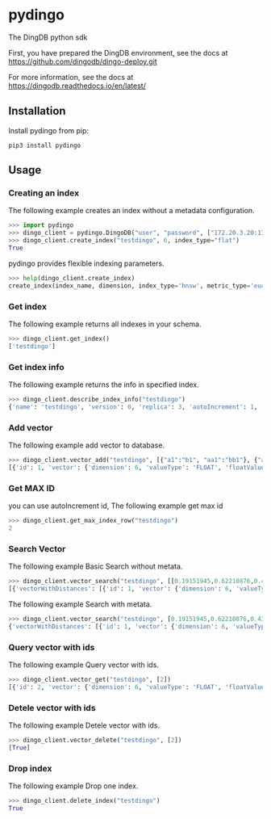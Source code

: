 # pydingo
The DingDB python sdk

First, you have prepared the DingDB environment, see the docs at https://github.com/dingodb/dingo-deploy.git

For more information, see the docs at https://dingodb.readthedocs.io/en/latest/

## Installation

Install pydingo from pip:
```shell
pip3 install pydingo
```

## Usage

### Creating an index
The following example creates an index without a metadata configuration. 
```python
>>> import pydingo
>>> dingo_client = pydingo.DingoDB("user", "password", ["172.20.3.20:13000"])
>>> dingo_client.create_index("testdingo", 6, index_type="flat")
True
```
pydingo provides flexible indexing parameters.
```python
>>> help(dingo_client.create_index)
create_index(index_name, dimension, index_type='hnsw', metric_type='euclidean', replicas=3, index_config=None, metadata_config=None, partition_rule=None, auto_id=True)
```

### Get index
The following example returns all indexes in your schema.
```python
>>> dingo_client.get_index()
['testdingo']
```

### Get index info
The following example returns the info in specified index.
```python
>>> dingo_client.describe_index_info("testdingo")
{'name': 'testdingo', 'version': 0, 'replica': 3, 'autoIncrement': 1, 'indexParameter': {'indexType': 'INDEX_TYPE_VECTOR', 'vectorIndexParameter': {'vectorIndexType': 'VECTOR_INDEX_TYPE_FLAT', 'flatParam': {'dimension': 6, 'metricType': 'METRIC_TYPE_L2'}, 'ivfFlatParam': None, 'ivfPqParam': None, 'hnswParam': None, 'diskAnnParam': None}}}
```

### Add vector
The following example add vector to database.
```python
>>> dingo_client.vector_add("testdingo", [{"a1":"b1", "aa1":"bb1"}, {"a1": "b1"}],[[0.19151945,0.62210876,0.43772775,0.7853586,0.77997583,0.2725926], [0.27746424078941345,0.801872193813324,0.9581393599510193,0.8759326338768005,0.35781726241111755,0.5009950995445251]])
[{'id': 1, 'vector': {'dimension': 6, 'valueType': 'FLOAT', 'floatValues': [0.19151945, 0.62210876, 0.43772775, 0.7853586, 0.77997583, 0.2725926], 'binaryValues': []}, 'scalarData': {'a1': {'fieldType': 'STRING', 'fields': [{'data': 'b1'}]}, 'aa1': {'fieldType': 'STRING', 'fields': [{'data': 'bb1'}]}}}, {'id': 2, 'vector': {'dimension': 6, 'valueType': 'FLOAT', 'floatValues': [0.27746424, 0.8018722, 0.95813936, 0.87593263, 0.35781726, 0.5009951], 'binaryValues': []}, 'scalarData': {'a1': {'fieldType': 'STRING', 'fields': [{'data': 'b1'}]}}}]
```

### Get MAX ID
you can use autoIncrement id, The following example get max id
```python
>>> dingo_client.get_max_index_row("testdingo")
2
```

### Search Vector
The following example Basic Search without metata.
```python
>>> dingo_client.vector_search("testdingo", [[0.19151945,0.62210876,0.43772775,0.7853586,0.77997583,0.2725926]], 10)
[{'vectorWithDistances': [{'id': 1, 'vector': {'dimension': 6, 'valueType': 'FLOAT', 'floatValues': [], 'binaryValues': []}, 'scalarData': {'a1': {'fieldType': 'STRING', 'fields': [{'data': 'b1'}]}, 'aa1': {'fieldType': 'STRING', 'fields': [{'data': 'bb1'}]}}, 'distance': 0.0}, {'id': 2, 'vector': {'dimension': 6, 'valueType': 'FLOAT', 'floatValues': [], 'binaryValues': []}, 'scalarData': {'a1': {'fieldType': 'STRING', 'fields': [{'data': 'b1'}]}}, 'distance': 0.5491189}]}]
```

The following example Search with metata.
```python
>>> dingo_client.vector_search("testdingo", [0.19151945,0.62210876,0.43772775,0.7853586,0.77997583,0.2725926],10, {"meta_expr": {"aa1": "bb1"}})
{'vectorWithDistances': [{'id': 1, 'vector': {'dimension': 6, 'valueType': 'FLOAT', 'floatValues': [], 'binaryValues': []}, 'scalarData': {'aa1': {'fieldType': 'STRING', 'fields': [{'data': 'bb1'}]}, 'a1': {'fieldType': 'STRING', 'fields': [{'data': 'b1'}]}}, 'distance': 0.0}]}
```

### Query vector with ids
The following example Query vector with ids.
```python
>>> dingo_client.vector_get("testdingo", [2])
[{'id': 2, 'vector': {'dimension': 6, 'valueType': 'FLOAT', 'floatValues': [0.27746424, 0.8018722, 0.95813936, 0.87593263, 0.35781726, 0.5009951], 'binaryValues': []}, 'scalarData': {'a1': {'fieldType': 'STRING', 'fields': [{'data': 'b1'}]}}}]
```

### Detele vector with ids
The following example Detele vector with ids.
```python
>>> dingo_client.vector_delete("testdingo", [2])
[True]
```

### Drop index
The following example Drop one index.
```python
>>> dingo_client.delete_index("testdingo")
True
```
